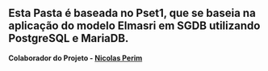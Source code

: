 ## Esta Pasta é baseada no Pset1, que se baseia na aplicação do modelo Elmasri em SGDB utilizando PostgreSQL e MariaDB.
**Colaborador do Projeto - [Nicolas Perim](https://github.com/nicorivis)**
